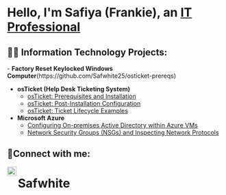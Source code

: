 <h1>Hello, I'm Safiya (Frankie), an <a href="www.linkedin.com/in/frankie-white-032075340">IT Professional</a>

<h2>👨‍💻 Information Technology Projects:</h2>
- <b>Factory Reset Keylocked Windows Computer</b>(https://github.com/Safwhite25/osticket-prereqs) 

- <b>osTicket (Help Desk Ticketing System)</b>
  - [osTicket: Prerequisites and Installation](https://github.com/Safwhite25/osticket-prereqs)
  - [osTicket: Post-Installation Configuration](https://github.com/Safwhite25/post-install-config.git)
  - [osTicket: Ticket Lifecycle Examples](https://github.com/Safwhite25/ticket-lifecycle.git)
- <b>Microsoft Azure</b>
  - [Configuring On-premises Active Directory within Azure VMs](https://github.com/Safwhite25/configure-ad.git)
  - [Network Security Groups (NSGs) and Inspecting Network Protocols](https://github.com/Safwhite25/azure-network-protocols.git)

<h2>🤳Connect with me:</h2>


[<img align="left" alt="Josh | LinkedIn" width="22px" src="https://cdn.jsdelivr.net/npm/simple-icons@v3/icons/linkedin.svg" />][linkedin]




[linkedin]: (www.linkedin.com/in/frankie-white-032075340)

# Safwhite
